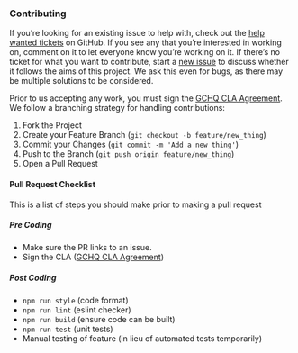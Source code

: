 ### Contributing

If you’re looking for an existing issue to help with, check out the [help wanted tickets](https://github.com/gchq/bailo/issues?q=is%3Aopen+is%3Aissue+label%3A%22help+wanted%22) on GitHub. If you see any that you’re interested in working on, comment on it to let everyone know you’re working on it. If there’s no ticket for what you want to contribute, start a [new issue](https://github.com/gchq/bailo/issues) to discuss whether it follows the aims of this project. We ask this even for bugs, as there may be multiple solutions to be considered.

Prior to us accepting any work, you must sign the [GCHQ CLA Agreement](https://cla-assistant.io/gchq/Bailo). We follow a branching strategy for handling contributions:

1. Fork the Project
2. Create your Feature Branch (`git checkout -b feature/new_thing`)
3. Commit your Changes (`git commit -m 'Add a new thing'`)
4. Push to the Branch (`git push origin feature/new_thing`)
5. Open a Pull Request

#### Pull Request Checklist

This is a list of steps you should make prior to making a pull request

##### Pre Coding

- Make sure the PR links to an issue.
- Sign the CLA ([GCHQ CLA Agreement]())

##### Post Coding

- `npm run style` (code format)
- `npm run lint` (eslint checker)
- `npm run build` (ensure code can be built)
- `npm run test` (unit tests)
- Manual testing of feature (in lieu of automated tests temporarily)
